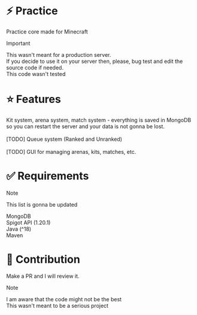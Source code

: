 # ⚡ Practice
Practice core made for Minecraft

> [!IMPORTANT]
> This wasn't meant for a production server.<br> 
> If you decide to use it on your server then, please, bug test and edit the source code if needed.<br>
> This code wasn't tested

# ⭐ Features
Kit system, arena system, match system - everything is saved in MongoDB<br>
so you can restart the server and your data is not gonna be lost.<br>
<br>
[TODO] Queue system (Ranked and Unranked)<br>
<br>
[TODO] GUI for managing arenas, kits, matches, etc.<br>

# ✅ Requirements
> [!NOTE]
> This list is gonna be updated

MongoDB <br>
Spigot API (1.20.1) <br>
Java (^18) <br>
Maven 

# 👨 Contribution
Make a PR and I will review it.

> [!NOTE]
> I am aware that the code might not be the best<br>
> This wasn't meant to be a serious project
